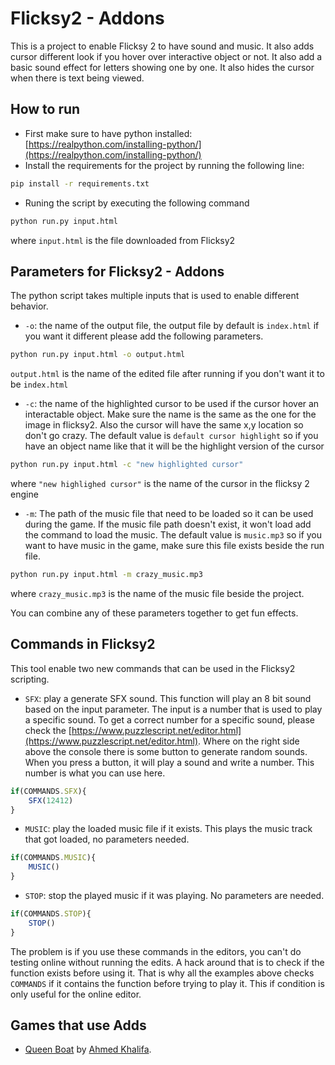 # Flicksy2 - Addons
This is a project to enable Flicksy 2 to have sound and music. It also adds cursor different look if you hover over interactive object or not. It also add a basic sound effect for letters showing one by one. It also hides the cursor when there is text being viewed.

## How to run
- First make sure to have python installed: [https://realpython.com/installing-python/](https://realpython.com/installing-python/)
- Install the requirements for the project by running the following line:
```bash
pip install -r requirements.txt
```
- Runing the script by executing the following command
```bash
python run.py input.html
```
where `input.html` is the file downloaded from Flicksy2

## Parameters for Flicksy2 - Addons
The python script takes multiple inputs that is used to enable different behavior. 
- `-o`: the name of the output file, the output file by default is `index.html` if you want it different please add the following parameters.
```bash
python run.py input.html -o output.html
```
`output.html` is the name of the edited file after running if you don't want it to be `index.html`
- `-c`: the name of the highlighted cursor to be used if the cursor hover an interactable object. Make sure the name is the same as the one for the image in flicksy2. Also the cursor will have the same x,y location so don't go crazy. The default value is `default cursor highlight` so if you have an object name like that it will be the highlight version of the cursor
```bash
python run.py input.html -c "new highlighted cursor"
```
where `"new highlighed cursor"` is the name of the cursor in the flicksy 2 engine
- `-m`: The path of the music file that need to be loaded so it can be used during the game. If the music file path doesn't exist, it won't load add the command to load the music. The default value is `music.mp3` so if you want to have music in the game, make sure this file exists beside the run file.
```bash
python run.py input.html -m crazy_music.mp3
```
where `crazy_music.mp3` is the name of the music file beside the project.

You can combine any of these parameters together to get fun effects.

## Commands in Flicksy2
This tool enable two new commands that can be used in the Flicksy2 scripting.
- `SFX`: play a generate SFX sound. This function will play an 8 bit sound based on the input parameter. The input is a number that is used to play a specific sound. To get a correct number for a specific sound, please check the [https://www.puzzlescript.net/editor.html](https://www.puzzlescript.net/editor.html). Where on the right side above the console there is some button to generate random sounds. When you press a button, it will play a sound and write a number. This number is what you can use here.
```javascript
if(COMMANDS.SFX){
    SFX(12412)
}
```
- `MUSIC`: play the loaded music file if it exists. This plays the music track that got loaded, no parameters needed.
```javascript
if(COMMANDS.MUSIC){
    MUSIC()
}
```
- `STOP`: stop the played music if it was playing. No parameters are needed.
```javascript
if(COMMANDS.STOP){
    STOP()
}
```

The problem is if you use these commands in the editors, you can't do testing online without running the edits. A hack around that is to check if the function exists before using it. That is why all the examples above checks `COMMANDS` if it contains the function before trying to play it. This if condition is only useful for the online editor.

## Games that use Adds
- [Queen Boat](https://amidos2006.itch.io/queen-boat) by [Ahmed Khalifa](https://amidos2006.itch.io/).